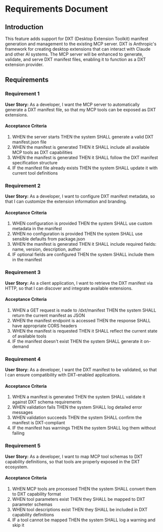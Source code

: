 # Requirements Document

## Introduction

This feature adds support for DXT (Desktop Extension Toolkit) manifest generation and management to the existing MCP server. DXT is Anthropic's framework for creating desktop extensions that can interact with Claude and other AI systems. The MCP server will be enhanced to generate, validate, and serve DXT manifest files, enabling it to function as a DXT extension provider.

## Requirements

### Requirement 1

**User Story:** As a developer, I want the MCP server to automatically generate a DXT manifest file, so that my MCP tools can be exposed as DXT extensions.

#### Acceptance Criteria

1. WHEN the server starts THEN the system SHALL generate a valid DXT manifest.json file
2. WHEN the manifest is generated THEN it SHALL include all available MCP tools as DXT capabilities
3. WHEN the manifest is generated THEN it SHALL follow the DXT manifest specification structure
4. IF the manifest file already exists THEN the system SHALL update it with current tool definitions

### Requirement 2

**User Story:** As a developer, I want to configure DXT manifest metadata, so that I can customize the extension information and branding.

#### Acceptance Criteria

1. WHEN configuration is provided THEN the system SHALL use custom metadata in the manifest
2. WHEN no configuration is provided THEN the system SHALL use sensible defaults from package.json
3. WHEN the manifest is generated THEN it SHALL include required fields: name, version, description, author
4. IF optional fields are configured THEN the system SHALL include them in the manifest

### Requirement 3

**User Story:** As a client application, I want to retrieve the DXT manifest via HTTP, so that I can discover and integrate available extensions.

#### Acceptance Criteria

1. WHEN a GET request is made to /dxt/manifest THEN the system SHALL return the current manifest as JSON
2. WHEN the manifest endpoint is accessed THEN the response SHALL have appropriate CORS headers
3. WHEN the manifest is requested THEN it SHALL reflect the current state of available tools
4. IF the manifest doesn't exist THEN the system SHALL generate it on-demand

### Requirement 4

**User Story:** As a developer, I want the DXT manifest to be validated, so that I can ensure compatibility with DXT-enabled applications.

#### Acceptance Criteria

1. WHEN a manifest is generated THEN the system SHALL validate it against DXT schema requirements
2. WHEN validation fails THEN the system SHALL log detailed error messages
3. WHEN validation succeeds THEN the system SHALL confirm the manifest is DXT-compliant
4. IF the manifest has warnings THEN the system SHALL log them without failing

### Requirement 5

**User Story:** As a developer, I want to map MCP tool schemas to DXT capability definitions, so that tools are properly exposed in the DXT ecosystem.

#### Acceptance Criteria

1. WHEN MCP tools are processed THEN the system SHALL convert them to DXT capability format
2. WHEN tool parameters exist THEN they SHALL be mapped to DXT parameter schemas
3. WHEN tool descriptions exist THEN they SHALL be included in DXT capability definitions
4. IF a tool cannot be mapped THEN the system SHALL log a warning and skip it